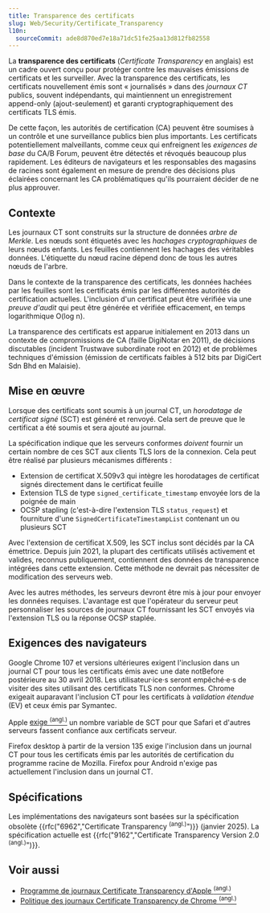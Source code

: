 ```yaml
---
title: Transparence des certificats
slug: Web/Security/Certificate_Transparency
l10n:
  sourceCommit: ade8d870ed7e18a71dc51fe25aa13d812fb82558
---
```


La **transparence des certificats** (<i lang="en">Certificate Transparency</i> en anglais) est un cadre ouvert conçu pour protéger contre les mauvaises émissions de certificats et les surveiller. Avec la transparence des certificats, les certificats nouvellement émis sont «&nbsp;journalisés&nbsp;» dans des _journaux CT_ publics, souvent indépendants, qui maintiennent un enregistrement append-only (ajout-seulement) et garanti cryptographiquement des certificats TLS émis.

De cette façon, les autorités de certification (CA) peuvent être soumises à un contrôle et une surveillance publics bien plus importants. Les certificats potentiellement malveillants, comme ceux qui enfreignent les _exigences de base_ du CA/B Forum, peuvent être détectés et révoqués beaucoup plus rapidement. Les éditeurs de navigateurs et les responsables des magasins de racines sont également en mesure de prendre des décisions plus éclairées concernant les CA problématiques qu'ils pourraient décider de ne plus approuver.

## Contexte

Les journaux CT sont construits sur la structure de données _arbre de Merkle_. Les nœuds sont étiquetés avec les _hachages cryptographiques_ de leurs nœuds enfants. Les feuilles contiennent les hachages des véritables données. L'étiquette du nœud racine dépend donc de tous les autres nœuds de l'arbre.

Dans le contexte de la transparence des certificats, les données hachées par les feuilles sont les certificats émis par les différentes autorités de certification actuelles. L'inclusion d'un certificat peut être vérifiée via une _preuve d'audit_ qui peut être générée et vérifiée efficacement, en temps logarithmique O(log n).

La transparence des certificats est apparue initialement en 2013 dans un contexte de compromissions de CA (faille DigiNotar en 2011), de décisions discutables (incident Trustwave subordinate root en 2012) et de problèmes techniques d'émission (émission de certificats faibles à 512 bits par DigiCert Sdn Bhd en Malaisie).

## Mise en œuvre

Lorsque des certificats sont soumis à un journal CT, un _horodatage de certificat signé_ (SCT) est généré et renvoyé. Cela sert de preuve que le certificat a été soumis et sera ajouté au journal.

La spécification indique que les serveurs conformes _doivent_ fournir un certain nombre de ces SCT aux clients TLS lors de la connexion. Cela peut être réalisé par plusieurs mécanismes différents&nbsp;:

- Extension de certificat X.509v3 qui intègre les horodatages de certificat signés directement dans le certificat feuille
- Extension TLS de type `signed_certificate_timestamp` envoyée lors de la poignée de main
- OCSP stapling (c'est-à-dire l'extension TLS `status_request`) et fourniture d'une `SignedCertificateTimestampList` contenant un ou plusieurs SCT

Avec l'extension de certificat X.509, les SCT inclus sont décidés par la CA émettrice. Depuis juin 2021, la plupart des certificats utilisés activement et valides, reconnus publiquement, contiennent des données de transparence intégrées dans cette extension. Cette méthode ne devrait pas nécessiter de modification des serveurs web.

Avec les autres méthodes, les serveurs devront être mis à jour pour envoyer les données requises. L'avantage est que l'opérateur du serveur peut personnaliser les sources de journaux CT fournissant les SCT envoyés via l'extension TLS ou la réponse OCSP staplée.

## Exigences des navigateurs

Google Chrome 107 et versions ultérieures exigent l'inclusion dans un journal CT pour tous les certificats émis avec une date notBefore postérieure au 30 avril 2018. Les utilisateur·ice·s seront empêché·e·s de visiter des sites utilisant des certificats TLS non conformes.
Chrome exigeait auparavant l'inclusion CT pour les certificats à _validation étendue_ (EV) et ceux émis par Symantec.

Apple [exige <sup>(angl.)</sup>](https://support.apple.com/en-gb/103214) un nombre variable de SCT pour que Safari et d'autres serveurs fassent confiance aux certificats serveur.

Firefox desktop à partir de la version 135 exige l'inclusion dans un journal CT pour tous les certificats émis par les autorités de certification du programme racine de Mozilla.
Firefox pour Android n'exige pas actuellement l'inclusion dans un journal CT.

## Spécifications

Les implémentations des navigateurs sont basées sur la spécification obsolète {{rfc("6962","Certificate Transparency <sup>(angl.)</sup>")}} (janvier 2025).
La spécification actuelle est {{rfc("9162","Certificate Transparency Version 2.0 <sup>(angl.)</sup>")}}.

## Voir aussi

- [Programme de journaux Certificate Transparency d'Apple <sup>(angl.)</sup>](https://support.apple.com/en-us/103703)
- [Politique des journaux Certificate Transparency de Chrome <sup>(angl.)</sup>](https://googlechrome.github.io/CertificateTransparency/log_policy.html)
